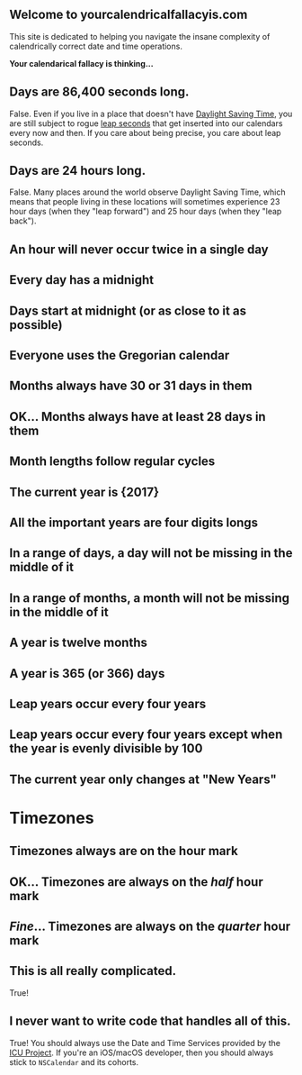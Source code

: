 ## Welcome to yourcalendricalfallacyis.com

This site is dedicated to helping you navigate the insane complexity of calendrically correct date and time operations.

**Your calendarical fallacy is thinking...**

## Days are 86,400 seconds long.

False. Even if you live in a place that doesn't have [Daylight Saving Time](https://en.wikipedia.org/wiki/Daylight_saving_time), you are still subject to rogue [leap seconds](https://en.wikipedia.org/wiki/Leap_second) that get inserted into our calendars every now and then. If you care about being precise, you care about leap seconds.

## Days are 24 hours long.

False. Many places around the world observe Daylight Saving Time, which means that people living in these locations will sometimes experience 23 hour days (when they "leap forward") and 25 hour days (when they "leap back").

## An hour will never occur twice in a single day
## Every day has a midnight
## Days start at midnight (or as close to it as possible)
## Everyone uses the Gregorian calendar
## Months always have 30 or 31 days in them
## OK... Months always have at least 28 days in them
## Month lengths follow regular cycles
## The current year is {2017}
## All the important years are four digits longs
## In a range of days, a day will not be missing in the middle of it
## In a range of months, a month will not be missing in the middle of it
## A year is twelve months
## A year is 365 (or 366) days
## Leap years occur every four years
## Leap years occur every four years except when the year is evenly divisible by 100
## The current year only changes at "New Years"

# Timezones
## Timezones always are on the hour mark
## OK... Timezones are always on the *half* hour mark
## *Fine*... Timezones are always on the *quarter* hour mark

## This is all really complicated.

True!

## I never want to write code that handles all of this.

True! You should always use the Date and Time Services provided by the [ICU Project](http://userguide.icu-project.org/datetime). If you're an iOS/macOS developer, then you should always stick to `NSCalendar` and its cohorts.

